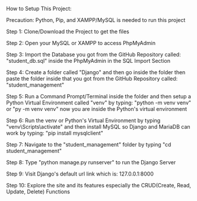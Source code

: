 How to Setup This Project:

Precaution: Python, Pip, and XAMPP/MySQL is needed to run this project

Step 1: Clone/Download the Project to get the files

Step 2: Open your MySQL or XAMPP to access PhpMyAdmin

Step 3: Import the Database you got from the GitHub Repository called: "student_db.sql" inside the PhpMyAdmin in the SQL Import Section

Step 4: Create a folder called "Django" and then go inside the folder then paste the folder inside that you got from the GitHub Repository called: "student_management"

Step 5: Run a Command Prompt/Terminal inside the folder and then setup a Python Virtual Environment called "venv" by typing: "python -m venv venv" or "py -m venv venv" now you are inside the Python's virtual environment

Step 6: Run the venv or Python's Virtual Environment by typing "venv\Scripts\activate" and then install MySQL so Django and MariaDB can work by typing: "pip install mysqlclient"

Step 7: Navigate to the "student_management" folder by typing "cd student_management"

Step 8: Type "python manage.py runserver" to run the Django Server

Step 9: Visit Django's default url link which is: 127.0.0.1:8000

Step 10: Explore the site and its features especially the CRUD(Create, Read, Update, Delete) Functions
